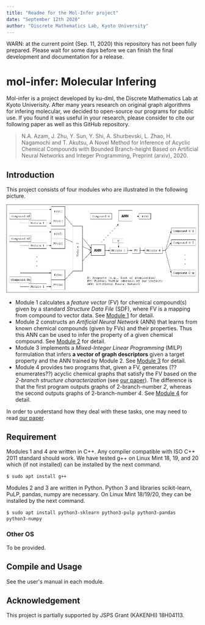 ```yaml
---
title: "Readme for the Mol-Infer project"
date: "September 12th 2020"
author: "Discrete Mathematics Lab, Kyoto University"
---
```


WARN: at the current point (Sep. 11, 2020) this repository has not been fully prepared. Please wait for some days before we can finish the final development and documentation for a release.

# mol-infer: Molecular Infering

Mol-infer is a project developed by ku-dml, the Discrete Mathematics Lab at Kyoto Univerisity.
After many years research on original graph algorithms for infering molecular,
we decided to open-source our programs for public use.
If you found it was useful in your research, please consider to cite our following paper as well as this GitHub repository.

> N.A. Azam, J. Zhu, Y. Sun, Y. Shi, A. Shurbevski, L. Zhao, H. Nagamochi and T. Akutsu, A Novel Method for Inference of Acyclic Chemical Compounds with Bounded Branch-height Based on Artificial Neural Networks and Integer Programming, Preprint (arxiv), 2020.

## Introduction

This project consists of four modules who are illustrated in the following picture.

![Project Overview](images/overview.png)

+ Module 1 calculates a *feature vector* (FV) for chemical compound(s) given by a standard *Structure Data File* (SDF), where FV is a mapping from compound to vector data. See [Module 1](Module_1/) for detail.
+ Module 2 constructs an *Artificial Neural Network* (ANN) that learns from known chemical compounds (given by FVs) and their properties. Thus this ANN can be used to infer the property of a given chemical compound. See [Module 2](Module_2/) for detail.
+ Module 3 implements a *Mixed-Integer Linear Programming* (MILP) formulation
that infers **a vector of graph descriptors** given a target property and the
ANN trained by Module 2. See [Module 3](Module_3/) for detail.
+ Module 4 provides two programs that, given a FV, generates (??enumerates??)
acyclic chemical graphs that satisfy the FV based on the *2-branch structure characterization* (see [our paper](arxiv)).
The difference is that the first program outputs graphs of 2-branch-number *2*,
whereas the second outputs graphs of 2-branch-number *4*. See [Module 4](Module_4/) for detail.

In order to understand how they deal with these tasks, one may need to read [our paper](arxiv).

## Requirement

Modules 1 and 4 are written in C++.
Any compiler compatible with ISO C++ 2011 standard should work.
We have tested g++ on Linux Mint 18, 19, and 20 which (if not installed) can be installed by the next command.
```shell
$ sudo apt install g++
```

Modules 2 and 3 are written in Python.
Python 3 and libraries scikit-learn, PuLP, pandas, numpy are necessary. On Linux Mint 18/19/20, they can be installed by the next command.
```
$ sudo apt install python3-sklearn python3-pulp python3-pandas python3-numpy
```

### Other OS

To be provided.

## Compile and Usage

See the user's manual in each module.

## Acknowledgement

This project is partially supported by JSPS Grant (KAKENHI) 18H04113.

